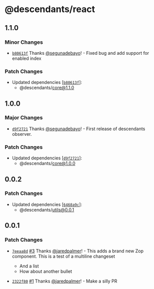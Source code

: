 # @descendants/react

## 1.1.0

### Minor Changes

- [`b80613f`](https://github.com/segunadebayo/descendants-observer/commit/b80613f4da1463735caa73e2e252fa890db06db1) Thanks [@segunadebayo](https://github.com/segunadebayo)! - Fixed bug and add support for enabled index

### Patch Changes

- Updated dependencies [[`b80613f`](https://github.com/segunadebayo/descendants-observer/commit/b80613f4da1463735caa73e2e252fa890db06db1)]:
  - @descendants/core@1.1.0

## 1.0.0

### Major Changes

- [`d9f2721`](https://github.com/segunadebayo/descendants-observer/commit/d9f27211548d2eb741fbe04d9917846d731048ac) Thanks [@segunadebayo](https://github.com/segunadebayo)! - First release of descendants observer.

### Patch Changes

- Updated dependencies [[`d9f2721`](https://github.com/segunadebayo/descendants-observer/commit/d9f27211548d2eb741fbe04d9917846d731048ac)]:
  - @descendants/core@1.0.0

## 0.0.2

### Patch Changes

- Updated dependencies [[`6468a9c`](https://github.com/jaredpalmer/tsdx-monorepo-playground/commit/6468a9c236a30f3650ca0a218055ac7de359b84f)]:
  - @descendants/utils@0.0.1

## 0.0.1

### Patch Changes

- [`7eeaa8d`](https://github.com/jaredpalmer/tsdx-monorepo-playground/commit/7eeaa8d5e52aab02243021625d14e576776a7464) [#3](https://github.com/jaredpalmer/tsdx-monorepo-playground/pull/3) Thanks [@jaredpalmer](https://github.com/jaredpalmer)! - This adds a brand new Zop component. This is a test
  of a multiline changeset

  - And a list
  - How about another bullet

* [`2322f80`](https://github.com/jaredpalmer/tsdx-monorepo-playground/commit/2322f8062ac0670b41d2332435b70e72ea010238) [#1](https://github.com/jaredpalmer/tsdx-monorepo-playground/pull/1) Thanks [@jaredpalmer](https://github.com/jaredpalmer)! - Make a silly PR
